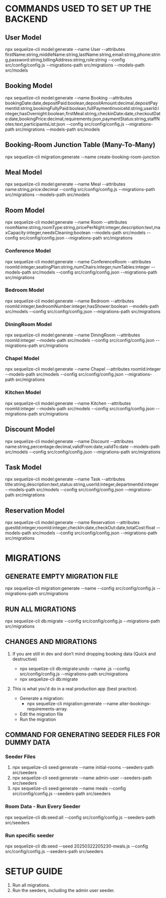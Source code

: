 # COMMANDS USED TO SET UP THE BACKEND

## User Model

npx sequelize-cli model:generate --name User --attributes firstName:string,middleName:string,lastName:string,email:string,phone:string,password:string,billingAddress:string,role:string --config src/config/config.js --migrations-path src/migrations --models-path src/models

## Booking Model

npx sequelize-cli model:generate --name Booking --attributes bookingDate:date,depositPaid:boolean,depositAmount:decimal,depositPaymentId:string,bookingFullyPaid:boolean,fullPaymentInvoiceId:string,userId:integer,hasOvernight:boolean,firstMeal:string,checkinDate:date,checkoutDate:date,bookingPrice:decimal,requirements:json,paymentStatus:string,staffNotes:text,participantsList:json --config src/config/config.js --migrations-path src/migrations --models-path src/models

## Booking-Room Junction Table (Many-To-Many)

npx sequelize-cli migration:generate --name create-booking-room-junction

## Meal Model

npx sequelize-cli model:generate --name Meal --attributes name:string,price:decimal --config src/config/config.js --migrations-path src/migrations --models-path src/models

## Room Model

npx sequelize-cli model:generate --name Room --attributes roomName:string,roomType:string,pricePerNight:integer,description:text,maxCapacity:integer,needsCleaning:boolean --models-path src/models --config src/config/config.json --migrations-path src/migrations

### Conference Model

npx sequelize-cli model:generate --name ConferenceRoom --attributes roomId:integer,seatingPlan:string,numChairs:integer,numTables:integer --models-path src/models --config src/config/config.json --migrations-path src/migrations

### Bedroom Model

npx sequelize-cli model:generate --name Bedroom --attributes roomId:integer,bedroomNumber:integer,hasShower:boolean --models-path src/models --config src/config/config.json --migrations-path src/migrations

### DiningRoom Model

npx sequelize-cli model:generate --name DiningRoom --attributes roomId:integer --models-path src/models --config src/config/config.json --migrations-path src/migrations

### Chapel Model

npx sequelize-cli model:generate --name Chapel --attributes roomId:integer --models-path src/models --config src/config/config.json --migrations-path src/migrations

### Kitchen Model

npx sequelize-cli model:generate --name Kitchen --attributes roomId:integer --models-path src/models --config src/config/config.json --migrations-path src/migrations

## Discount Model

npx sequelize-cli model:generate --name Discount --attributes name:string,percentage:decimal,validFrom:date,validTo:date --models-path src/models --config src/config/config.json --migrations-path src/migrations

## Task Model

npx sequelize-cli model:generate --name Task --attributes title:string,description:text,status:string,userId:integer,departmentId:integer --models-path src/models --config src/config/config.json --migrations-path src/migrations

## Reservation Model

npx sequelize-cli model:generate --name Reservation --attributes guestId:integer,roomId:integer,checkIn:date,checkOut:date,totalCost:float --models-path src/models --config src/config/config.json --migrations-path src/migrations

# MIGRATIONS

## GENERATE EMPTY MIGRATION FILE

npx sequelize-cli migration:generate --name <update-bookings-array-fields> --config src/config/config.js --migrations-path src/migrations

## RUN ALL MIGRATIONS

npx sequelize-cli db:migrate --config src/config/config.js --migrations-path src/migrations

## CHANGES AND MIGRATIONS

1. If you are still in dev and don’t mind dropping booking data (Quick and destructive)

    - npx sequelize-cli db:migrate:undo --name <your-create-booking-migration-file>.js --config src/config/config.js --migrations-path src/migrations
    - npx sequelize-cli db:migrate

2. This is what you'd do in a real production app (best practice).
    - Generate a migration:
        - npx sequelize-cli migration:generate --name alter-bookings-requirements-array.
    - Edit the migration file
    - Run the migration

## COMMAND FOR GENERATING SEEDER FILES FOR DUMMY DATA

### Seeder Files

1. npx sequelize-cli seed:generate --name initial-rooms --seeders-path src/seeders
2. npx sequelize-cli seed:generate --name admin-user --seeders-path src/seeders
3. npx sequelize-cli seed:generate --name meals --config src/config/config.js --seeders-path src/seeders

### Room Data - Run Every Seeder

npx sequelize-cli db:seed:all --config src/config/config.js --seeders-path src/seeders

### Run specific seeder

npx sequelize-cli db:seed --seed 20250322205230-meals.js --config src/config/config.js --seeders-path src/seeders

# SETUP GUIDE

1. Run all migrations.
2. Run the seeders, including the admin user seeder.
